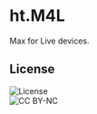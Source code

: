 # ht.M4L

Max for Live devices.

## License
![License](https://img.shields.io/badge/license-CC%20BY--SA%204.0-brightgreen.svg)  
![CC BY-NC](https://i.creativecommons.org/l/by-nc/4.0/88x31.png)

